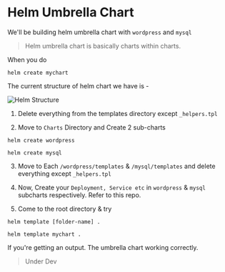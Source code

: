 # Helm Umbrella Chart

We'll be building helm umbrella chart with `wordpress` and `mysql`

> Helm umbrella chart is basically charts within charts.

When you do 
```
helm create mychart
```

The current structure of helm chart we have is -

![Helm Structure](https://razorops.com/images/blog/helm-3-tree.png)

1. Delete everything from the templates directory except `_helpers.tpl`

2. Move to `Charts` Directory and Create 2 sub-charts
```
helm create wordpress
```
```
helm create mysql
```

3. Move to Each `/wordpress/templates` & `/mysql/templates` and delete everything except `_helpers.tpl`
4. Now, Create your `Deployment, Service etc` in `wordpress` & `mysql` subcharts respectively. Refer to this repo.

5. Come to the root directory & try 
```
helm template [folder-name] .
```
```
helm template mychart .
```
If you're getting an output. The umbrella chart working correctly.

>Under Dev
